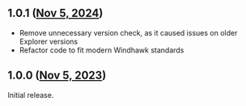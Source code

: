 ## 1.0.1 ([Nov 5, 2024](https://github.com/ramensoftware/windhawk-mods/blob/283efe79823953bacbe87532d0ade644bcbd8f62/mods/custom-shutdown-dialog.wh.cpp))

- Remove unnecessary version check, as it caused issues on older Explorer versions
- Refactor code to fit modern Windhawk standards

## 1.0.0 ([Nov 5, 2023](https://github.com/ramensoftware/windhawk-mods/blob/12155847ff2b01c1e5ec16e997b6f2189115cb35/mods/custom-shutdown-dialog.wh.cpp))

Initial release.
